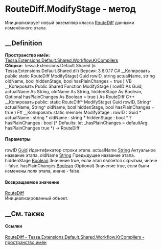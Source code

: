 # RouteDiff.ModifyStage - метод
Инициализирует новый экземпляр класса
[RouteDiff](T_Tessa_Extensions_Default_Shared_Workflow_KrCompilers_RouteDiff.htm)
данными изменённого этапа.
## __Definition
 **Пространство имён:**
[Tessa.Extensions.Default.Shared.Workflow.KrCompilers](N_Tessa_Extensions_Default_Shared_Workflow_KrCompilers.htm)  
 **Сборка:** Tessa.Extensions.Default.Shared (в
Tessa.Extensions.Default.Shared.dll) Версия: 3.6.0.17
C# __Копировать
     public static RouteDiff ModifyStage(
    	Guid rowID,
    	string actualName,
    	string oldName,
    	bool hiddenStage,
    	bool hasPlainChanges = true
    )
VB __Копировать
     Public Shared Function ModifyStage ( 
    	rowID As Guid,
    	actualName As String,
    	oldName As String,
    	hiddenStage As Boolean,
    	Optional hasPlainChanges As Boolean = true
    ) As RouteDiff
C++ __Копировать
     public:
    static RouteDiff^ ModifyStage(
    	Guid rowID, 
    	String^ actualName, 
    	String^ oldName, 
    	bool hiddenStage, 
    	bool hasPlainChanges = true
    )
F# __Копировать
     static member ModifyStage : 
            rowID : Guid * 
            actualName : string * 
            oldName : string * 
            hiddenStage : bool * 
            ?hasPlainChanges : bool 
    (* Defaults:
            let _hasPlainChanges = defaultArg hasPlainChanges true
    *)
    -> RouteDiff 
#### Параметры
rowID [Guid](https://learn.microsoft.com/dotnet/api/system.guid)
    Идентификатор строки этапа.
actualName [String](https://learn.microsoft.com/dotnet/api/system.string)
    Актуальное название этапа.
oldName [String](https://learn.microsoft.com/dotnet/api/system.string)
    Предыдущее название этапа.
hiddenStage [Boolean](https://learn.microsoft.com/dotnet/api/system.boolean)
    Значение true, если этап является скрытым, иначе - false.
hasPlainChanges
[Boolean](https://learn.microsoft.com/dotnet/api/system.boolean) (Optional)
    Значение true, если были изменены поля этапа, иначе - false.
#### Возвращаемое значение
[RouteDiff](T_Tessa_Extensions_Default_Shared_Workflow_KrCompilers_RouteDiff.htm)  
Инициализированный объект.
##  __См. также
#### Ссылки
[RouteDiff -
](T_Tessa_Extensions_Default_Shared_Workflow_KrCompilers_RouteDiff.htm)
[Tessa.Extensions.Default.Shared.Workflow.KrCompilers - пространство
имён](N_Tessa_Extensions_Default_Shared_Workflow_KrCompilers.htm)
